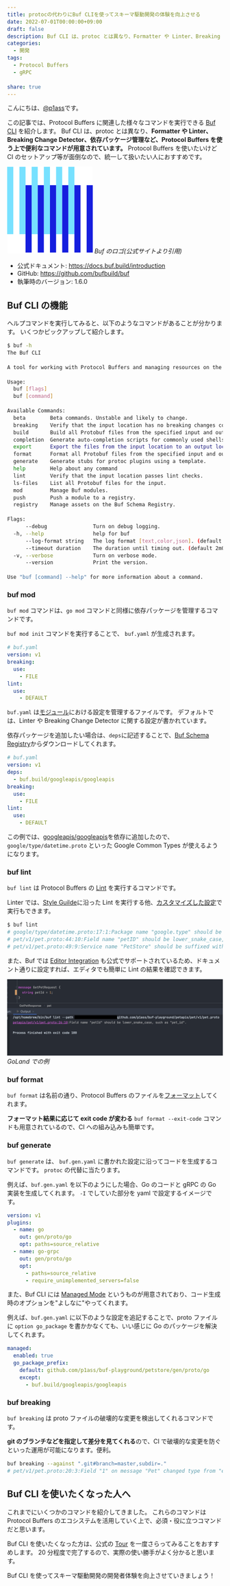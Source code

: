 ```yaml
---
title: protocの代わりにBuf CLIを使ってスキーマ駆動開発の体験を向上させる
date: 2022-07-01T00:00:00+09:00
draft: false
description: Buf CLI は、protoc とは異なり、Formatter や Linter、Breaking Change Detector、依存パッケージ管理など、Protocol Buffers を使う上で便利なコマンドが用意されています。Protocol Buffers を使いたいけど CI のセットアップ等が面倒なので、統一して扱いたい人におすすめです。
categories:
  - 開発
tags:
  - Protocol Buffers
  - gRPC

share: true
---
```


こんにちは、[@p1ass](https://twitter.com/p1ass)です。

この記事では、Protocol Buffers に関連した様々なコマンドを実行できる [Buf CLI](https://github.com/bufbuild/buf) を紹介します。
Buf CLI は、protoc とは異なり、**Formatter や Linter、Breaking Change Detector、依存パッケージ管理など、Protocol Buffers を使う上で便利なコマンドが用意されています。**
Protocol Buffers を使いたいけど CI のセットアップ等が面倒なので、統一して扱いたい人におすすめです。

![Bufのロゴ](https://raw.githubusercontent.com/bufbuild/buf/main/.github/buf-logo.svg)
_Buf のロゴ(公式サイトより引用)_

- 公式ドキュメント: https://docs.buf.build/introduction
- GitHub: https://github.com/bufbuild/buf
- 執筆時のバージョン: 1.6.0

<!--more-->

## Buf CLI の機能

ヘルプコマンドを実行してみると、以下のようなコマンドがあることが分かります。
いくつかピックアップして紹介します。

```bash
$ buf -h
The Buf CLI

A tool for working with Protocol Buffers and managing resources on the Buf Schema Registry (BSR).

Usage:
  buf [flags]
  buf [command]

Available Commands:
  beta        Beta commands. Unstable and likely to change.
  breaking    Verify that the input location has no breaking changes compared to the against location.
  build       Build all Protobuf files from the specified input and output a Buf image.
  completion  Generate auto-completion scripts for commonly used shells.
  export      Export the files from the input location to an output location.
  format      Format all Protobuf files from the specified input and output the result.
  generate    Generate stubs for protoc plugins using a template.
  help        Help about any command
  lint        Verify that the input location passes lint checks.
  ls-files    List all Protobuf files for the input.
  mod         Manage Buf modules.
  push        Push a module to a registry.
  registry    Manage assets on the Buf Schema Registry.

Flags:
      --debug               Turn on debug logging.
  -h, --help                help for buf
      --log-format string   The log format [text,color,json]. (default "color")
      --timeout duration    The duration until timing out. (default 2m0s)
  -v, --verbose             Turn on verbose mode.
      --version             Print the version.

Use "buf [command] --help" for more information about a command.
```

### buf mod

`buf mod` コマンドは、`go mod` コマンドと同様に依存パッケージを管理するコマンドです。

`buf mod init` コマンドを実行することで、 `buf.yaml` が生成されます。

```yaml
# buf.yaml
version: v1
breaking:
  use:
    - FILE
lint:
  use:
    - DEFAULT
```

`buf.yaml` は[モジュール](https://docs.buf.build/bsr/overview#modules)における設定を管理するファイルです。
デフォルトでは、Linter や Breaking Change Detector に関する設定が書かれています。

依存パッケージを追加したい場合は、`deps`に記述することで、[Buf Schema Registry](https://buf.build)からダウンロードしてくれます。

```yaml
# buf.yaml
version: v1
deps:
  - buf.build/googleapis/googleapis
breaking:
  use:
    - FILE
lint:
  use:
    - DEFAULT
```

この例では、[googleapis/googleapis](buf.build/googleapis/googleapis)を依存に追加したので、`google/type/datetime.proto` といった Google Common Types が使えるようになります。

### buf lint

`buf lint` は Protocol Buffers の [Lint](https://docs.buf.build/lint/overview) を実行するコマンドです。

Linter では、[Style Guilde](https://docs.buf.build/best-practices/style-guide)に沿った Lint を実行する他、[カスタマイズした設定](https://docs.buf.build/lint/rules)で実行もできます。

```bash
$ buf lint
# google/type/datetime.proto:17:1:Package name "google.type" should be suffixed with a correctly formed version, such as "google.type.v1".
# pet/v1/pet.proto:44:10:Field name "petID" should be lower_snake_case, such as "pet_id".
# pet/v1/pet.proto:49:9:Service name "PetStore" should be suffixed with "Service".
```

また、Buf では [Editor Integration](https://docs.buf.build/editor-integration) も公式でサポートされているため、ドキュメント通りに設定すれば、エディタでも簡単に Lint の結果を確認できます。

![Editor Integration](./editor_integration.png)
_GoLand での例_

### buf format

`buf format` は名前の通り、Protocol Buffers のファイルを[フォーマット](https://docs.buf.build/format/usage)してくれます。

**フォーマット結果に応じて exit code が変わる** `buf format --exit-code` コマンドも用意されているので、CI への組み込みも簡単です。

### buf generate

`buf generate` は、 `buf.gen.yaml` に書かれた設定に沿ってコードを生成するコマンドです。
`protoc` の代替に当たります。

例えば、`buf.gen.yaml` を以下のようにした場合、Go のコードと gRPC の Go 実装を生成してくれます。
`-I` でしていた部分を yaml で設定するイメージです。

```yaml
version: v1
plugins:
  - name: go
    out: gen/proto/go
    opt: paths=source_relative
  - name: go-grpc
    out: gen/proto/go
    opt:
      - paths=source_relative
      - require_unimplemented_servers=false
```

また、Buf CLI には [Managed Mode](https://docs.buf.build/generate/managed-mode) というものが用意されており、コード生成時のオプションを"よしなに"やってくれます。

例えば、`buf.gen.yaml` に以下のような設定を追記することで、proto ファイルに `option go_package` を書かかなくても、いい感じに Go のパッケージを解決してくれます。

```yaml
managed:
  enabled: true
  go_package_prefix:
    default: github.com/p1ass/buf-playground/petstore/gen/proto/go
    except:
      - buf.build/googleapis/googleapis
```

### buf breaking

`buf breaking` は proto ファイルの破壊的な変更を検出してくれるコマンドです。

**git のブランチなどを指定して差分を見てくれる**ので、CI で破壊的な変更を防ぐといった運用が可能になります。便利。

```bash
buf breaking --against ".git#branch=master,subdir=."
# pet/v1/pet.proto:20:3:Field "1" on message "Pet" changed type from "enum" to "string".
```

## Buf CLI を使いたくなった人へ

これまでにいくつかのコマンドを紹介してきました。
これらのコマンドは Protocol Buffers のエコシステムを活用していく上で、必須・役に立つコマンドだと思います。

Buf CLI を使いたくなった方は、公式の [Tour](https://github.com/p1ass/buf-playground) を一度さらってみることをおすすめします。
20 分程度で完了するので、実際の使い勝手がよく分かると思います。

Buf CLI を使ってスキーマ駆動開発の開発者体験を向上させていきましょう！
